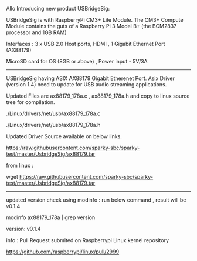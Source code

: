 

Allo Introducing new product USBridgeSig: 

USBridgeSig is with RaspberryPi CM3+ Lite Module. The CM3+ Compute Module contains the guts of a Raspberry Pi 3 Model B+ (the BCM2837 processor and 1GB RAM)

Interfaces : 3 x USB 2.0 Host ports, HDMI , 1 Gigabit Ethernet Port (AX88179)

MicroSD card for OS (8GB or above) , Power input - 5V/3A 


******************************************************

USBridgeSig having ASIX AX88179 Gigabit Etherenet Port. Asix Driver (version 1.4) need to update  for USB audio streaming applications.

Updated Files are ax88179_178a.c , ax88179_178a.h and copy to linux source tree for compilation.

./Linux/drivers/net/usb/ax88179_178a.c

./Linux/drivers/net/usb/ax88179_178a.h

Updated Driver Source available on below links. 


https://raw.githubusercontent.com/sparky-sbc/sparky-test/master/UsbridgeSig/ax88179.tar


from linux :

wget https://raw.githubusercontent.com/sparky-sbc/sparky-test/master/UsbridgeSig/ax88179.tar



**************
updated version check using modinfo : run below command , result will be v0.1.4

modinfo ax88179_178a | grep version

version:        v0.1.4


info : Pull Request  submited on Raspberrypi Linux kernel repository

https://github.com/raspberrypi/linux/pull/2999


